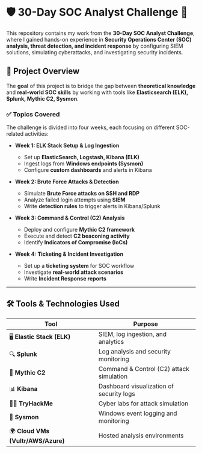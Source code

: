# 🛡️ 30-Day SOC Analyst Challenge 🚀  
This repository contains my work from the **30-Day SOC Analyst Challenge**, where I gained hands-on experience in **Security Operations Center (SOC) analysis, threat detection, and incident response** by configuring SIEM solutions, simulating cyberattacks, and investigating security incidents.  

## 🎯 **Project Overview**
The **goal** of this project is to bridge the gap between **theoretical knowledge** and **real-world SOC skills** by working with tools like **Elasticsearch (ELK), Splunk, Mythic C2, Sysmon**.  

### ✅ **Topics Covered**
The challenge is divided into four weeks, each focusing on different SOC-related activities:

- **Week 1: ELK Stack Setup & Log Ingestion**
  - Set up **ElasticSearch, Logstash, Kibana (ELK)**
  - Ingest logs from **Windows endpoints (Sysmon)**
  - Configure **custom dashboards** and alerts in Kibana

- **Week 2: Brute Force Attacks & Detection**
  - Simulate **Brute Force attacks on SSH and RDP**
  - Analyze failed login attempts using **SIEM**
  - Write **detection rules** to trigger alerts in Kibana/Splunk

- **Week 3: Command & Control (C2) Analysis**
  - Deploy and configure **Mythic C2 framework**
  - Execute and detect **C2 beaconing activity**
  - Identify **Indicators of Compromise (IoCs)**

- **Week 4: Ticketing & Incident Investigation**
  - Set up a **ticketing system** for SOC workflow
  - Investigate **real-world attack scenarios**
  - Write **Incident Response reports**

---

## 🛠️ **Tools & Technologies Used**
| Tool            | Purpose |
|----------------|---------|
| 🖥️ **Elastic Stack (ELK)** | SIEM, log ingestion, and analytics |
| 🔍 **Splunk** | Log analysis and security monitoring |
| 🦠 **Mythic C2** | Command & Control (C2) attack simulation |
| 📊 **Kibana** | Dashboard visualization of security logs |
| 🏴‍☠️ **TryHackMe** | Cyber labs for attack simulation |
| 📄 **Sysmon** | Windows event logging and monitoring |
| 🌍 **Cloud VMs (Vultr/AWS/Azure)** | Hosted analysis environments |
